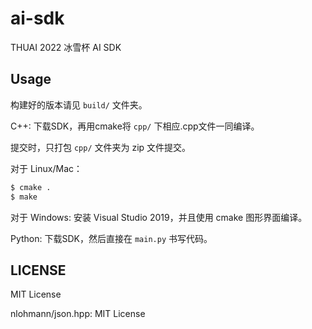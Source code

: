 # ai-sdk

THUAI 2022 冰雪杯 AI SDK

## Usage

构建好的版本请见 `build/` 文件夹。

C++: 下载SDK，再用cmake将 `cpp/` 下相应.cpp文件一同编译。

提交时，只打包 `cpp/` 文件夹为 zip 文件提交。

对于 Linux/Mac：
```bash
$ cmake .
$ make
```

对于 Windows: 安装 Visual Studio 2019，并且使用 cmake 图形界面编译。

Python: 下载SDK，然后直接在 `main.py` 书写代码。

## LICENSE

MIT License

nlohmann/json.hpp: MIT License

